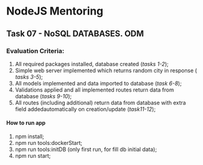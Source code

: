 # NodeJS Mentoring

## Task 07 - NoSQL DATABASES. ODM

### Evaluation Criteria:

1. All required packages installed, database created (*​tasks 1-2*);
2. Simple web server implemented which returns random city in response (​*tasks 3-5​*​);
3. All models implemented and data imported to database (​*task 6-8*​);
4. Validations applied and all implemented routes return data from database (​*tasks 9-10*​);
5. All routes (including additional) return data from database with extra field addedautomatically on creation/update (​*task​ ​11-12​*);

#### How to run app

1. npm install;
2. npm run tools:dockerStart;
3. npm run tools:initDB (only first run, for fill db initial data);
4. npm run start;